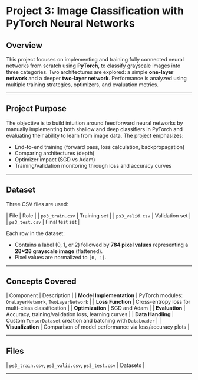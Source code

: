 # Project 3: Image Classification with PyTorch Neural Networks

## Overview

This project focuses on implementing and training fully connected neural networks from scratch using **PyTorch**, 
to classify grayscale images into three categories. Two architectures are explored: a simple **one-layer network**
and a deeper **two-layer network**. Performance is analyzed using multiple training strategies, optimizers, and evaluation metrics.

---

## Project Purpose

The objective is to build intuition around feedforward neural networks by manually implementing both shallow and deep classifiers 
in PyTorch and evaluating their ability to learn from image data. The project emphasizes:
- End-to-end training (forward pass, loss calculation, backpropagation)
- Comparing architectures (depth)
- Optimizer impact (SGD vs Adam)
- Training/validation monitoring through loss and accuracy curves

---

## Dataset

Three CSV files are used:

| File | Role |
| `ps3_train.csv` | Training set |
| `ps3_valid.csv` | Validation set |
| `ps3_test.csv`  | Final test set |

Each row in the dataset:
- Contains a label (0, 1, or 2) followed by **784 pixel values** representing a **28×28 grayscale image** (flattened).
- Pixel values are normalized to `[0, 1]`.

---

## Concepts Covered

| Component | Description |
| **Model Implementation** | PyTorch modules: `OneLayerNetwork`, `TwoLayerNetwork` |
| **Loss Function** | Cross-entropy loss for multi-class classification |
| **Optimization** | SGD and Adam |
| **Evaluation** | Accuracy, training/validation loss, learning curves |
| **Data Handling** | Custom `TensorDataset` creation and batching with `DataLoader` |
| **Visualization** | Comparison of model performance via loss/accuracy plots |

---

## Files

| `ps3_train.csv`, `ps3_valid.csv`, `ps3_test.csv` | Datasets |


---
